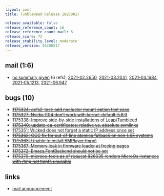 ```yaml
---
layout: post
title: Tumbleweed Release 20200817

release_available: false
release_reference_count: 16
release_reference_count_mail: 6
release_score: 72
release_stability_level: moderate
release_version: 20200817
---
```


## mail (1:6)

- [no summary given](https://github.com/boombatower/tumbleweed-review/issues/10) (6 refs); [2021-02.2650](https://github.com/boombatower/tumbleweed-review/issues/10), [2021-03.2041](https://github.com/boombatower/tumbleweed-review/issues/10), [2021-04.1684](https://github.com/boombatower/tumbleweed-review/issues/10), [2021-05.1213](https://github.com/boombatower/tumbleweed-review/issues/10), [2021-06.947](https://github.com/boombatower/tumbleweed-review/issues/10)

## bugs (10)

<!--more-->

- ~~[1175324: ocfs2-test: add nocluster mount option test case](https://bugzilla.opensuse.org/show_bug.cgi?id=1175324)~~
- ~~[1175327: Nvidia G04 don't work with kernel-default-5.8.0](https://bugzilla.opensuse.org/show_bug.cgi?id=1175327)~~
- [1175338: Improve side-by-side installations of Leap/Tumbleed](https://bugzilla.opensuse.org/show_bug.cgi?id=1175338)
- ~~[1175340: update-ca-certificates: relative vs. absolute symlinks](https://bugzilla.opensuse.org/show_bug.cgi?id=1175340)~~
- [1175351: Wicked does not forget a static IP address once set](https://bugzilla.opensuse.org/show_bug.cgi?id=1175351)
- ~~[1175362: GCC fix for out-of-line atomics fallback on non-LSE systems](https://bugzilla.opensuse.org/show_bug.cgi?id=1175362)~~
- ~~[1175363: Unable to install SMPlayer (mpv)](https://bugzilla.opensuse.org/show_bug.cgi?id=1175363)~~
- ~~[1175367: Memory leak in firmware loader at freeing pages](https://bugzilla.opensuse.org/show_bug.cgi?id=1175367)~~
- ~~[1175372: Emacs.FontBackend should not be set](https://bugzilla.opensuse.org/show_bug.cgi?id=1175372)~~
- ~~[1175379: microos-tools as of request 826035 renders MicroOs instances with /tmp not tmpfs unusable](https://bugzilla.opensuse.org/show_bug.cgi?id=1175379)~~



## links

- [mail announcement](https://github.com/boombatower/tumbleweed-review/issues/10)
